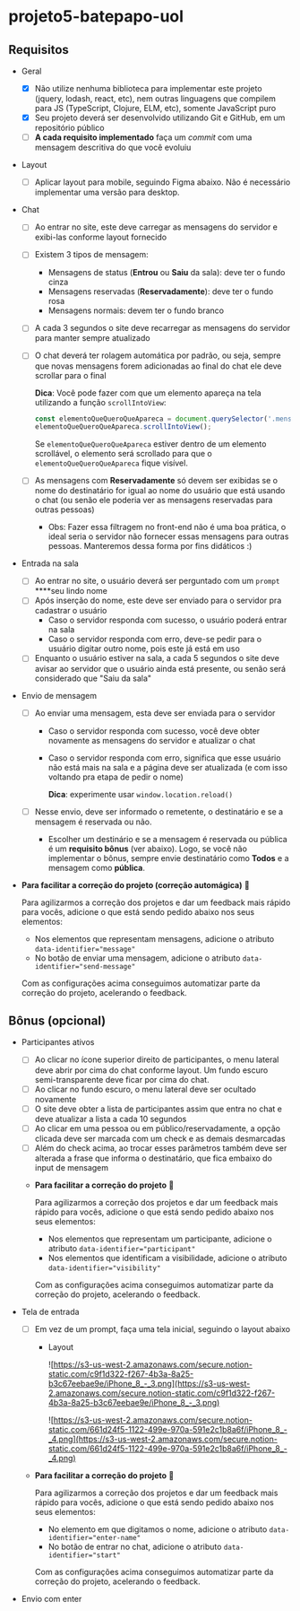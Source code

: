 # projeto5-batepapo-uol

## Requisitos

- Geral
    - [x]  Não utilize nenhuma biblioteca para implementar este projeto (jquery, lodash, react, etc), nem outras linguagens que compilem para JS (TypeScript, Clojure, ELM, etc), somente JavaScript puro
    - [x]  Seu projeto deverá ser desenvolvido utilizando Git e GitHub, em um repositório público
    - [ ]  **A cada requisito implementado** faça um *commit* com uma mensagem descritiva do que você evoluiu
- Layout
    - [ ]  Aplicar layout para mobile, seguindo Figma abaixo. Não é necessário implementar uma versão para desktop.
    
- Chat
    - [ ]  Ao entrar no site, este deve carregar as mensagens do servidor e exibi-las conforme layout fornecido
    - [ ]  Existem 3 tipos de mensagem:
        - Mensagens de status (**Entrou** ou **Saiu** da sala): deve ter o fundo cinza
        - Mensagens reservadas (**Reservadamente**): deve ter o fundo rosa
        - Mensagens normais: devem ter o fundo branco
    - [ ]  A cada 3 segundos o site deve recarregar as mensagens do servidor para manter sempre atualizado
    - [ ]  O chat deverá ter rolagem automática por padrão, ou seja, sempre que novas mensagens forem adicionadas ao final do chat ele deve scrollar para o final
        
        **Dica**: Você pode fazer com que um elemento apareça na tela utilizando a função `scrollIntoView`:
        
        ```jsx
        const elementoQueQueroQueApareca = document.querySelector('.mensagem');
        elementoQueQueroQueApareca.scrollIntoView();
        ```
        
        Se `elementoQueQueroQueApareca` estiver dentro de um elemento scrollável, o elemento será scrollado para que o `elementoQueQueroQueApareca` fique visível.
        
    - [ ]  As mensagens com **Reservadamente** só devem ser exibidas se o nome do destinatário for igual ao nome do usuário que está usando o chat (ou senão ele poderia ver as mensagens reservadas para outras pessoas)
        - Obs: Fazer essa filtragem no front-end não é uma boa prática, o ideal seria o servidor não fornecer essas mensagens para outras pessoas. Manteremos dessa forma por fins didáticos :)
    
- Entrada na sala
    - [ ]  Ao entrar no site, o usuário deverá ser perguntado com um `prompt` ****seu lindo nome
    - [ ]  Após inserção do nome, este deve ser enviado para o servidor pra cadastrar o usuário
        - Caso o servidor responda com sucesso, o usuário poderá entrar na sala
        - Caso o servidor responda com erro, deve-se pedir para o usuário digitar outro nome, pois este já está em uso
    - [ ]  Enquanto o usuário estiver na sala, a cada 5 segundos o site deve avisar ao servidor que o usuário ainda está presente, ou senão será considerado que "Saiu da sala"
- Envio de mensagem
    - [ ]  Ao enviar uma mensagem, esta deve ser enviada para o servidor
        - Caso o servidor responda com sucesso, você deve obter novamente as mensagens do servidor e atualizar o chat
        - Caso o servidor responda com erro, significa que esse usuário não está mais na sala e a página deve ser atualizada (e com isso voltando pra etapa de pedir o nome)
            
            **Dica**: experimente usar `window.location.reload()`
            
    - [ ]  Nesse envio, deve ser informado o remetente, o destinatário e se a mensagem é reservada ou não.
        - Escolher um destinário e se a mensagem é reservada ou pública é um **requisito bônus** (ver abaixo). Logo, se você não implementar o bônus, sempre envie destinatário como **Todos** e a mensagem como **pública**.
- **Para facilitar a correção do projeto (correção automágica)** 🙂
    
    Para agilizarmos a correção dos projetos e dar um feedback mais rápido para vocês, adicione o que está sendo pedido abaixo nos seus elementos:
    
    - Nos elementos que representam mensagens, adicione o atributo `data-identifier="message"`
    - No botão de enviar uma mensagem, adicione o atributo `data-identifier="send-message"`
    
    Com as configurações acima conseguimos automatizar parte da correção do projeto, acelerando o feedback.
    

## Bônus (opcional)

- Participantes ativos
    - [ ]  Ao clicar no ícone superior direito de participantes, o menu lateral deve abrir por cima do chat conforme layout. Um fundo escuro semi-transparente deve ficar por cima do chat.
    - [ ]  Ao clicar no fundo escuro, o menu lateral deve ser ocultado novamente
    - [ ]  O site deve obter a lista de participantes assim que entra no chat e deve atualizar a lista a cada 10 segundos
    - [ ]  Ao clicar em uma pessoa ou em público/reservadamente, a opção clicada deve ser marcada com um check e as demais desmarcadas
    - [ ]  Além do check acima, ao trocar esses parâmetros também deve ser alterada a frase que informa o destinatário, que fica embaixo do input de mensagem
    - **Para facilitar a correção do projeto** 🙂
        
        Para agilizarmos a correção dos projetos e dar um feedback mais rápido para vocês, adicione o que está sendo pedido abaixo nos seus elementos:
        
        - Nos elementos que representam um participante, adicione o atributo `data-identifier="participant"`
        - Nos elementos que identificam a visibilidade, adicione o atributo `data-identifier="visibility"`
        
        Com as configurações acima conseguimos automatizar parte da correção do projeto, acelerando o feedback.
        
- Tela de entrada
    - [ ]  Em vez de um prompt, faça uma tela inicial, seguindo o layout abaixo
        - Layout
            
            ![https://s3-us-west-2.amazonaws.com/secure.notion-static.com/c9f1d322-f267-4b3a-8a25-b3c67eebae9e/iPhone_8_-_3.png](https://s3-us-west-2.amazonaws.com/secure.notion-static.com/c9f1d322-f267-4b3a-8a25-b3c67eebae9e/iPhone_8_-_3.png)
            
            ![https://s3-us-west-2.amazonaws.com/secure.notion-static.com/661d24f5-1122-499e-970a-591e2c1b8a6f/iPhone_8_-_4.png](https://s3-us-west-2.amazonaws.com/secure.notion-static.com/661d24f5-1122-499e-970a-591e2c1b8a6f/iPhone_8_-_4.png)
            
    - **Para facilitar a correção do projeto** 🙂
        
        Para agilizarmos a correção dos projetos e dar um feedback mais rápido para vocês, adicione o que está sendo pedido abaixo nos seus elementos:
        
        - No elemento em que digitamos o nome, adicione o atributo `data-identifier="enter-name"`
        - No botão de entrar no chat, adicione o atributo `data-identifier="start"`
        
        Com as configurações acima conseguimos automatizar parte da correção do projeto, acelerando o feedback.
        
- Envio com enter